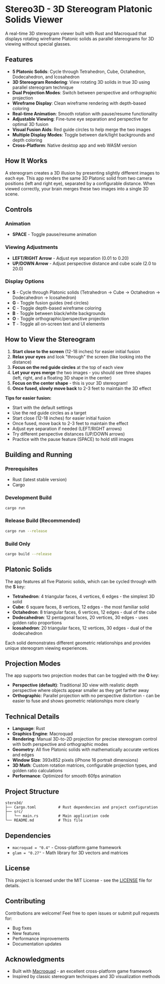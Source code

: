 # Stereo3D - 3D Stereogram Platonic Solids Viewer

A real-time 3D stereogram viewer built with Rust and Macroquad that displays rotating wireframe Platonic solids as parallel stereograms for 3D viewing without special glasses.

## Features

- **5 Platonic Solids**: Cycle through Tetrahedron, Cube, Octahedron, Dodecahedron, and Icosahedron
- **3D Stereogram Rendering**: View rotating 3D solids in true 3D using parallel stereogram technique
- **Dual Projection Modes**: Switch between perspective and orthographic projection
- **Wireframe Display**: Clean wireframe rendering with depth-based coloring
- **Real-time Animation**: Smooth rotation with pause/resume functionality
- **Adjustable Viewing**: Fine-tune eye separation and perspective for optimal 3D fusion
- **Visual Fusion Aids**: Red guide circles to help merge the two images
- **Multiple Display Modes**: Toggle between dark/light backgrounds and depth coloring
- **Cross-Platform**: Native desktop app and web WASM version

## How It Works

A stereogram creates a 3D illusion by presenting slightly different images to each eye. This app renders the same 3D Platonic solid from two camera positions (left and right eye), separated by a configurable distance. When viewed correctly, your brain merges these two images into a single 3D scene.

## Controls

### Animation
- **SPACE** - Toggle pause/resume animation

### Viewing Adjustments
- **LEFT/RIGHT Arrow** - Adjust eye separation (0.01 to 0.20)
- **UP/DOWN Arrow** - Adjust perspective distance and cube scale (2.0 to 20.0)

### Display Options
- **S** - Cycle through Platonic solids (Tetrahedron → Cube → Octahedron → Dodecahedron → Icosahedron)
- **G** - Toggle fusion guides (red circles)
- **C** - Toggle depth-based wireframe coloring
- **B** - Toggle between black/white backgrounds
- **O** - Toggle orthographic/perspective projection
- **T** - Toggle all on-screen text and UI elements

## How to View the Stereogram

1. **Start close to the screen** (12-18 inches) for easier initial fusion
2. **Relax your eyes** and look "through" the screen (like looking into the distance)
3. **Focus on the red guide circles** at the top of each view
4. **Let your eyes merge** the two images - you should see three shapes (left, right, and a floating 3D shape in the center)
5. **Focus on the center shape** - this is your 3D stereogram!
6. **Once fused, slowly move back** to 2-3 feet to maintain the 3D effect

**Tips for easier fusion:**
- Start with the default settings
- Use the red guide circles as a target
- Start close (12-18 inches) for easier initial fusion
- Once fused, move back to 2-3 feet to maintain the effect
- Adjust eye separation if needed (LEFT/RIGHT arrows)
- Try different perspective distances (UP/DOWN arrows)
- Practice with the pause feature (SPACE) to hold still images

## Building and Running

### Prerequisites
- Rust (latest stable version)
- Cargo

### Development Build
```bash
cargo run
```

### Release Build (Recommended)
```bash
cargo run --release
```

### Build Only
```bash
cargo build --release
```

## Platonic Solids

The app features all five Platonic solids, which can be cycled through with the **S** key:

- **Tetrahedron**: 4 triangular faces, 4 vertices, 6 edges - the simplest 3D solid
- **Cube**: 6 square faces, 8 vertices, 12 edges - the most familiar solid
- **Octahedron**: 8 triangular faces, 6 vertices, 12 edges - dual of the cube
- **Dodecahedron**: 12 pentagonal faces, 20 vertices, 30 edges - uses golden ratio proportions
- **Icosahedron**: 20 triangular faces, 12 vertices, 30 edges - dual of the dodecahedron

Each solid demonstrates different geometric relationships and provides unique stereogram viewing experiences.

## Projection Modes

The app supports two projection modes that can be toggled with the **O** key:

- **Perspective (default)**: Traditional 3D view with realistic depth perspective where objects appear smaller as they get farther away
- **Orthographic**: Parallel projection with no perspective distortion - can be easier to fuse and shows geometric relationships more clearly

## Technical Details

- **Language**: Rust
- **Graphics Engine**: Macroquad
- **Rendering**: Manual 3D-to-2D projection for precise stereogram control with both perspective and orthographic modes
- **Geometry**: All five Platonic solids with mathematically accurate vertices and edges
- **Window Size**: 393x852 pixels (iPhone 16 portrait dimensions)
- **3D Math**: Custom rotation matrices, configurable projection types, and golden ratio calculations
- **Performance**: Optimized for smooth 60fps animation

## Project Structure

```
stero3d/
├── Cargo.toml          # Rust dependencies and project configuration
├── src/
│   └── main.rs         # Main application code
└── README.md           # This file
```

## Dependencies

- `macroquad = "0.4"` - Cross-platform game framework
- `glam = "0.27"` - Math library for 3D vectors and matrices

## License

This project is licensed under the MIT License - see the [LICENSE](LICENSE) file for details.

## Contributing

Contributions are welcome! Feel free to open issues or submit pull requests for:
- Bug fixes
- New features
- Performance improvements
- Documentation updates

## Acknowledgments

- Built with [Macroquad](https://github.com/not-fl3/macroquad) - an excellent cross-platform game framework
- Inspired by classic stereogram techniques and 3D visualization methods
